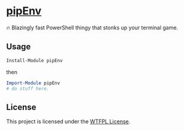 ﻿# [pipEnv](https://www.powershellgallery.com/packages/pipEnv)

🔥 Blazingly fast PowerShell thingy that stonks up your terminal game.

## Usage

```PowerShell
Install-Module pipEnv
```

then

```PowerShell
Import-Module pipEnv
# do stuff here.
```

## License

This project is licensed under the [WTFPL License](LICENSE).
